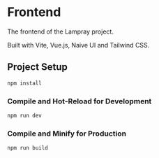 # Frontend

The frontend of the Lampray project.

Built with Vite, Vue.js, Naive UI and Tailwind CSS.

## Project Setup

```sh
npm install
```

### Compile and Hot-Reload for Development

```sh
npm run dev
```

### Compile and Minify for Production

```sh
npm run build
```
